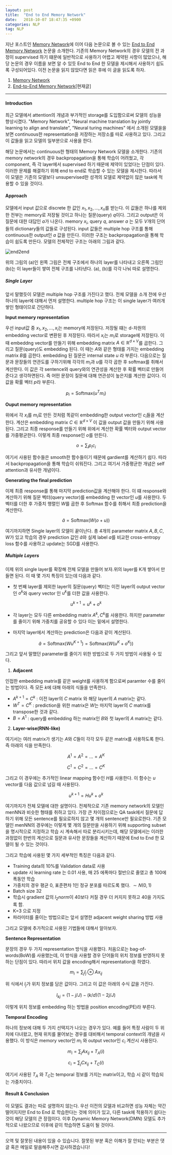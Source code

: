 ```yaml
---
layout: post
title:  "End to End Memory Network"
date:   2018-10-07 18:47:35 +0900
categories: NLP
tag: NLP
---
```



지난 포스트인 [Memory Network](https://arxiv.org/pdf/1410.3916.pdf)에 이어 다음 논문으로 볼 수 있는 [End to End Memory Network](https://arxiv.org/pdf/1503.08895.pdf) 논문을 소개한다. 기존의 Memory Network의 경우 모델의 전 과정이 supervised 하기 떄문에 일반적으로 사용하기 어렵고 제약된 사항이 많았으나, 해당 논문의 경우 이름을 보면 알 수 있듯 End to End 한 모델을 제시해서 사용하기 쉽도록 구성되어있다. 이전 논문을 읽지 않았다면 읽은 후에 이 글을 읽도록 하자.

1. [Memory Network](https://reniew.github.io/45)
2. [End-to-End Memory Network](https://reniew.github.io/46)[현재글]

---

#### Introduction

최근 모델에서 attention의 개념과 부가적인 storage를 도입함으로써 모델의 성능을 향상시켰다. "Memory Network", "Neural machine translation by jointly learning to align and translate", "Neural turing machines" 에서 소개된 모델을을 보면 continuous한 representation을 저장하는 저장소를 따로 사용하고 있다. 그리고 이 값들을 읽고 모델의 일부분으로 사용을 한다.

해당 논문에서는 continuous한 형태의 Memory Network 모델을 소개한다. 기존의 memory network의 경우 backpropagation을 통해 학습이 어려웠고, 각 component, 즉 각 layer에서 supervised 하기 때문에 제약이 있었다는 단점이 있다. 이러한 문제를 해결하기 위해 end to end로 학습할 수 있는 모델을 제시한다. 따라서 이 모델은 기존의 모델보다 unsupervised한 성격의 모델로 제약없이 많은 task에 적용할 수 있을 것이다.

#### Approach

모델에서 input 값으로 discrete 한 값인 $x_1, x_2,...,x_n$를 받는다. 이 값들은 하나를 제외한 전부는 memory로 저장될 것이고 하나는 질문(query) $q$이다. 그리고 output은 이 질문에 대한 대답인 $a$가 나온다. memory $x_i$, query $q$, answer $a$ 는 모두 $V$개의 단어들의 dictionary들의 값들로 구성된다. input 값들은 multiple hop 구조를 통해 continuous한 output인 $a$ 값을 만든다. 이러한 구조는 backpropagation을 통해 학습이 쉽도록 만든다. 모델의 전체적인 구조는 아래의 그림과 같다.

![end2end](https://i.imgur.com/Ff2G9Qm.jpg)

위의 그림의 (a)인 왼쪽 그림은 전체 구조에서 하나의 layer를 나타내고 오른쪽 그림인 (b)는 이 layer들이 쌓여 전체 구조를 나타낸다. (a), (b)를 각각 나눠 따로 설명한다.

##### Single Layer

앞서 말했듯이 모델은 multiple hop 구조를 가진다고 했다. 전체 모델을 소개 전에 우선 하나의 layer에 대해서 먼저 설명한다. multiple hop 구조는 이 single layer가 여러개 쌓인 형태이므로 간단하다.

**Input memory representation**

우선 input값 중 $x_1,x_2,...,x_i$는 memory에 저장된다. 저장될 떄는 d-차원의 embedding vector로 변환된 후 저장된다. 따라서 ${x_i}$는 ${m_i}$로 storage에 저장된다. 이 때 embeddng vector를 만들기 위해 embedding matrix $A\in\mathbb{R}^{d\times V}$를 곱한다. 그리고 질문(query)도 embedding 된다. 이 때는 $A$와 같은 형태를 가지는 embedding matrix $B$를 곱한다. embedding 된 질문은 internal state $u$ 라 부른다. 다음으로는 질문과 문장들의 연관도를 구하기위해 각각의 $m_i$과 $u$를 각각 곱한 후 softmax를 취해서 계산한다. 이 값은 각 sentence와 query와의 연관성을 계산한 후 확률 벡터로 만들어준다고 생각하면된다. 즉 어떤 문장이 질문에 대해 연관성이 높은지를 계산한 값이다. 이 값을 확률 벡터 $p$라 부른다.

$$
p_i=\text{Softmax}(u^Tm_i)
$$

**Ouput memory representation**

위에서 각 ${x_i}$를 ${m_i}$로 만든 것처럼 똑같이 embedding한 output vector인 $c_i$들을 계산한다. 계산은 embedding matrix $C\in\mathbb{R}^{d\times V}$ 이 값을 output 값을 만들기 위해 사용된다. 그리고 최종 response를 만들기 위해 위에서 계산한 확률 벡터와 output vector를 가중평균한다. 이렇게 최종 response인 $o$를 만든다.

$$
o=\sum_ip_ic_i
$$

여기서 사용된 함수들은 smooth한 함수들이기 때문에 gardient를 계산하기 쉽다. 따라서 backpropagation을 통해 학습이 쉬워진다. 그리고 여기서 가중평균한 개념은 self attention과 유사한 개념이다.

**Generating the final prediction**

이제 최종 response를 통해 마지막 prediction값을 계산해야 한다. 이 떄 response와 계산하기 위해 질문 벡터(query vector)를 embedding 한 vector인 $u$를 사용한다. 두 벡터를 더한 후 가중치 행렬인 $W$를 곱한 후 Softmax 함수를 취해서 최종 prediction을 계산한다.

$$
\hat{a}=\text{Softmax}(W(o+u))
$$

여기까지하면 Single layer의 모델이 끝이난다. 총 4개의 parameter matrix $A,B,C,W$가 있고 학습의 경우 prediction 값인 $\hat{a}$와 실제 label $a$를 비교한 cross-entropy loss 함수를 사용하고 update는 SGD를 사용한다.

##### Multiple Layers

이제 위의 single layer를 확장해 전체 모델을 만들어 보자.위의 layer를 K개 쌓아서 만들면 된다. 이 때 몇 가지 특징이 있는데 다음과 같다.

* 첫 번째 layer를 제외한 layer의 질문(query) 벡터는 이전 layer의 output vector인 $o^k$와 query vector 인 $u^k$를 더한 값을 사용한다.

$$
u^{k+1} = u^k+o^k
$$

* 각 layer는 모두 다른 embedding matrix $A^k, C^k$를 사용한다. 하지만 parameter를 줄이기 위해 가중치를 공유할 수 있다 이는 밑에서 설명한다.

* 마지막 layer에서 계산하는 prediction은 다음과 같이 계산된다.

$$
\hat{a}=\text{Softmax}(Wu^{K+1})=\text{Softmax}(W(u^{K}+o^K))
$$

그리고 앞서 말했던 parameter를 줄이기 위한 방법으로 두 가지 방법이 사용될 수 있다.

1. **Adjacent**

인접한 embedding matrix를 같은 weight를 사용하게 함으로써 paramter 수를 줄이는 방법이다. 즉 모든 $k$에 대해 아래의 식들을 만족한다.

* $A^{k+1}=C^k$ : 이전 layer의 $C$ matrix 와 해당 layer의 $A$ matrix는 같다.
* $W^T=C^K$ : prediction을 위한 matrix은 $W$는 마지막 layer의 $C$ matrix를 transpose한 것과 같다.
* $B=A^1$ : query를 embedding 하는 matrix인 $B$와 첫 layer의 $A$ matrix는 같다.

2. **Layer-wise(RNN-like)**

여기서는 여러 matrix가 생기는 $A$와 $C$들이 각각 모두 같은 matrix를 사용하도록 한다. 즉 아래의 식을 만족한다.

$$
A^1=A^2=...=A^K
$$

$$
C^1=C^2=...=C^K
$$

그리고 이 경우에는 추가적인 linear mapping 함수인 $H$를 사용한다. 이 함수는 $u$ vector를 다음 값으로 넘길 때 사용된다.

$$
u^{k+1}=Hu^k+o^k
$$

여기까지가 전체 모델에 대한 설명이다. 전체적으로 기존 memory network의 모델인 menNN과 비슷한 형태를 취하고 있다. 가장 큰 차이점으로는 QA task에서 질문에 답하기 위해 모든 sentence를 필요로하지 않고 몇 개의 sentence만 필요로한다. 기존 모델인 menNN의 경우에는 이렇게 몇 개의 질문만을 사용하기 위해 supporting subset을 명시적으로 지정하고 학습 시 계속해서 따로 분리시키는데, 해당 모델에서는 이러한 과정없이 한번의 계산으로 질문과 유사한 문장들을 계산하기 때문에 End to End 한 모델이 될 수 있는 것이다.

그리고 학습에 사용된 몇 가지 세부적인 특징은 다음과 같다.

* Training data의 10%를 Validation data로 사용
* update 시 learning rate 는 0.01 사용, 매 25 에폭마다 절반으로 줄였고 총 100에폭동안 학습
* 가중치의 경우 평균 0, 표준편차 1인 정규 분포를 따르도록 했다. $\sim N(0,1)$
* Batch size 32
* 학습시 gradient 값의 $l_2 norm$이 40보다 커질 경우 더 커지지 못하고 40을 가지도록 함.
* K=3 으로 지정
* 파라미터를 줄이는 방법으로는 앞서 설명한 adjacent weight sharing 방법 사용

그리고 모델에 추가적으로 사용된 기법들에 대해서 알아보자.

**Sentence Representation**

문장의 경우 두 가지 representation 방식을 사용했다. 처음으로는 bag-of-words(BoW)를 사용했는데, 이 방식을 사용할 경우 단어들의 위치 정보를 반영하지 못하는 단점이 있다. 따라서 위치 값을 encoding해서 representation을 하였다.

$$
m_i = \sum_j l_j\otimes Ax_{ij}
$$

위 식에서 $l_j$가 위치 정보를 담은 값이다. 그리고 이 값은 아래의 수식 값을 가진다.

$$
l_{kj}=(1-j/J) - (k/d)(1-2j/J)
$$

이렇게 위치 정보를 embedding 하는 방법을 position encoding(PE)라 부른다.

**Temporal Encoding**

하나의 정보에 대해 두 가지 선택지가 나오는 경우가 있다. 예를 들어 특정 사람이 두 위치에 다녀왔고, 현재 위치를 물어보는 경우를 대비해서 temporal context의 개념을 사용했다. 이 방식은 memory vector인 $m_i$ 와 output vector인 $c_i$ 계산시 사용된다.

$$
m_i = \sum_j Ax_{ij}+T_A(i)
$$

$$
c_i=\sum_jCx_{ij}+T_C(i)
$$

여기서 사용된 $T_A$ 와 $T_C$는 temporal 정보를 가지는 matrix이고, 학습 시 같이 학습되는 가중치이다.

#### Result & Conclusion

이 모델도 결과는 따로 설명하지 않는다. 우선 이전의 모델과 비교하면 성능 자체는 약간 떨어지지만 End to End 로 학습한다는 것에 의미가 있고, 다른 task에 적용하기 쉽다는것이 해당 모델의 큰 장점이다. 이후 Dynamic Memory Network(DMN) 모델도 추가적으로 나왔으므로 이후에 같이 학습하면 도움이 될 것이다.


---

오역 및 잘못된 내용이 있을 수 있습니다. 잘못된 부분 혹은 이해가 잘 안되는 부분은 댓글 혹은 메일로 말씀해주시면 감사하겠습니다!
